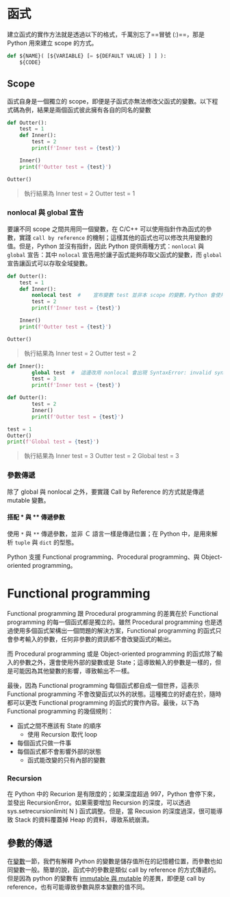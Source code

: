 # 函式

建立函式的實作方法就是透過以下的格式，千萬別忘了==冒號 (:)==，那是 Python 用來建立 scope 的方式。

``` python
def ${NAME}( [${VARIABLE} [= ${DEFAULT VALUE} ] ] ):
    ${CODE}
```

## Scope

函式自身是一個獨立的 scope，即便是子函式亦無法修改父函式的變數。以下程式碼為例，結果是兩個函式彼此擁有各自的同名的變數 

``` Python
def Outter():
	test = 1
	def Inner():
		test = 2
		print(f'Inner test = {test}')

	Inner()
	print(f'Outter test = {test}')

Outter()
```

> 執行結果為
> Inner test = 2
> Outter test = 1

###  nonlocal 與 global 宣告

要讓不同 scope 之間共用同一個變數，在 C/C++ 可以使用指針作為函式的參數，實踐 `call by reference` 的機制；這樣其他的函式也可以修改共用變數的值。但是，Python 並沒有指針，因此 Python 提供兩種方式：`nonlocal` 與 `global` 宣告：其中 `nolocal` 宣告用於讓子函式能夠存取父函式的變數，而 `global` 宣告讓函式可以存取全域變數。

``` Python
def Outter():
	test = 1
	def Inner():
		nonlocal test  #    宣布變數 test 並非本 scope 的變數，Python 會使用父函式變數
		test = 2
		print(f'Inner test = {test}')

	Inner()
	print(f'Outter test = {test}')

Outter()
```

> 執行結果為
> Inner test = 2
> Outter test = 2

``` Python
def Inner():
        global test  #  這邊改用 nonlocal 會出現 SyntaxError: invalid syntax 錯誤
        test = 3
        print(f'Inner test = {test}')

def Outter():
        test = 2
        Inner()
        print(f'Outter test = {test}')

test = 1
Outter()
print(f'Global test = {test}')
```

> 執行結果為
> Inner test = 3
> Outter test = 2
> Global test = 3

### 參數傳遞

除了 global 與 nonlocal 之外，要實踐 Call by Reference 的方式就是傳遞 mutable 變數。

#### 搭配 * 與 ** 傳遞參數

使用 `*` 與 `**` 傳遞參數，並非 Ｃ 語言一樣是傳遞位置；在 Python 中，是用來解析 `tuple` 與 `dict` 的型態。







Python 支援 Functional programming、Procedural programming、與 Object-oriented programming。
# Functional programming

Functional programming 跟 Procedural programming 的差異在於 Functional programming 的每一個函式都是獨立的。雖然 Procedural programming 也是透過使用多個函式架構出一個問題的解決方案，Functional programming 的函式只會參考輸入的參數，任何非參數的資訊都不會改變函式的輸出。

而 Procedural programming 或是 Object-oriented programming 的函式除了輸入的參數之外，還會使用外部的變數或是 State；這導致輸入的參數是一樣的，但是可能因為其他變數的影響，導致輸出不一樣。

最後，因為 Functional programming 每個函式都自成一個世界，這表示 Functional programming 不會改變函式以外的狀態。這種獨立的好處在於，隨時都可以更改 Functional programming 的函式的實作內容。最後，以下為 Functional programming 的幾個規則：

- 函式之間不應該有 State 的順序
    - 使用 Recursion 取代 loop
- 每個函式只做一件事
- 每個函式都不會影響外部的狀態
    - 函式能改變的只有內部的變數


### Recursion

在 Python 中的 Recurion 是有限度的；如果深度超過 997，Python 會停下來，並發出 RecursionError。如果需要增加 Recursion 的深度，可以透過 sys.setrecursionlimit( N ) 函式調整。但是，當 Recusion 的深度過深，很可能導致 Stack 的資料覆蓋掉 Heap 的資料，導致系統崩潰。



## 參數的傳遞

在[變數](./02-Types.html)一節，我們有解釋 Python 的變數是儲存值所在的記憶體位置，而參數也如同變數一般。簡單的說，函式中的參數是類似 call by reference 的方式傳遞的。但是因為 python 的變數有 [immutable 與 mutable](./02-Types-Variables.html#immutable-%E8%88%87-mutable) 的差異，即便是 call by reference，也有可能導致參數與原本變數的值不同。



